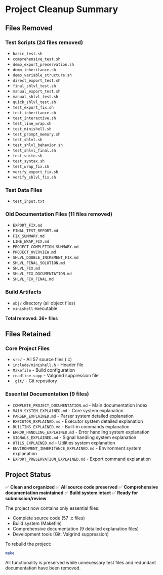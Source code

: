 # Project Cleanup Summary

## Files Removed

### Test Scripts (24 files removed)
- `basic_test.sh`
- `comprehensive_test.sh` 
- `demo_export_preservation.sh`
- `demo_inheritance.sh`
- `demo_variable_structure.sh`
- `direct_export_test.sh`
- `final_shlvl_test.sh`
- `manual_export_test.sh`
- `manual_shlvl_test.sh`
- `quick_shlvl_test.sh`
- `test_export_fix.sh`
- `test_inheritance.sh`
- `test_interactive.sh`
- `test_line_wrap.sh`
- `test_minishell.sh`
- `test_prompt_memory.sh`
- `test_shlvl.sh`
- `test_shlvl_behavior.sh`
- `test_shlvl_final.sh`
- `test_suite.sh`
- `test_syntax.sh`
- `test_wrap_fix.sh`
- `verify_export_fix.sh`
- `verify_shlvl_fix.sh`

### Test Data Files
- `test_input.txt`

### Old Documentation Files (11 files removed)
- `EXPORT_FIX.md`
- `FINAL_TEST_REPORT.md`
- `FIX_SUMMARY.md` 
- `LINE_WRAP_FIX.md`
- `PROJECT_COMPLETION_SUMMARY.md`
- `PROJECT_OVERVIEW.md`
- `SHLVL_DOUBLE_INCREMENT_FIX.md`
- `SHLVL_FINAL_SOLUTION.md`
- `SHLVL_FIX.md`
- `SHLVL_FIX_DOCUMENTATION.md`
- `SHLVL_FIX_FINAL.md`

### Build Artifacts
- `obj/` directory (all object files)
- `minishell` executable

**Total removed: 36+ files**

## Files Retained

### Core Project Files
- `src/` - All 57 source files (.c)
- `include/minishell.h` - Header file
- `Makefile` - Build configuration
- `readline.supp` - Valgrind suppression file
- `.git/` - Git repository

### Essential Documentation (9 files)
- `COMPLETE_PROJECT_DOCUMENTATION.md` - Main documentation index
- `MAIN_SYSTEM_EXPLAINED.md` - Core system explanation
- `PARSER_EXPLAINED.md` - Parser system detailed explanation
- `EXECUTOR_EXPLAINED.md` - Executor system detailed explanation
- `BUILTINS_EXPLAINED.md` - Built-in commands explanation
- `ERROR_HANDLING_EXPLAINED.md` - Error handling system explanation
- `SIGNALS_EXPLAINED.md` - Signal handling system explanation
- `UTILS_EXPLAINED.md` - Utilities system explanation
- `ENVIRONMENT_INHERITANCE_EXPLAINED.md` - Environment system explanation
- `EXPORT_PRESERVATION_EXPLAINED.md` - Export command explanation

## Project Status

✅ **Clean and organized**
✅ **All source code preserved**
✅ **Comprehensive documentation maintained**
✅ **Build system intact**
✅ **Ready for submission/review**

The project now contains only essential files:
- Complete source code (57 .c files)
- Build system (Makefile)
- Comprehensive documentation (9 detailed explanation files)
- Development tools (Git, Valgrind suppression)

To rebuild the project:
```bash
make
```

All functionality is preserved while unnecessary test files and redundant documentation have been removed.
